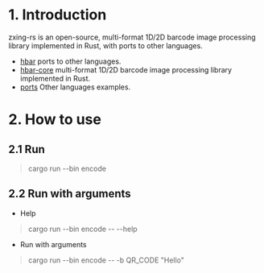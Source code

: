 # 1. Introduction
zxing-rs is an open-source, multi-format 1D/2D barcode image processing library implemented in Rust, with ports to other languages. 

- [hbar](hbar/) ports to other languages. 
- [hbar-core](hbar-core/) multi-format 1D/2D barcode image processing library implemented in Rust. 
- [ports](ports/) Other languages examples.

# 2. How to use
## 2.1 Run
> cargo run --bin encode

## 2.2 Run with arguments
- Help
> cargo run --bin encode -- --help
- Run with arguments
> cargo run --bin encode -- -b QR_CODE "Hello"
